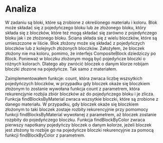 # Analiza
W zadaniu są bloki, które są zrobione z określonego materiału i koloru. Blok może składać się z pojedyńczego bloku lub
ze złożonego bloku, który składa się z bloczków, które też mogą składać się zarówno z pojedyńczego bloku jak i ze złożonego 
bloku. Ściana składa się z wielu bloczków, które są umieszczone w liście. Blok złożony może się składać z pojedyńczych 
bloczków lub z kolejnych złożonych bloczków. Założyłem, że bloczek złożony nie ma koloru, pomimo, że interfejs 
CompositeBlock dziedziczy po Block. Ponieważ w bloczku złożonym mogą być pojedyńcze bloczki o różnych kolorach. 
Dlatego aby zwrócić bloczek o danym klorze robijam bloczki złozone na pojedyńcze. Tak samo z materiałem. 

Zaimplementowałem funkcje: count, która zwraca liczbę wszsytkich pojedyńczych bloczków, w przypadku gdy bloczek okaże 
się bloczkiem złożonym to zostanie wywołana funkcja count z parametrem, która rekurencjynie rozbjia zbiór bloczków 
aż do pojedyńczego bloku i je zlicza. Funkcja findBlocksByMaterial zwraca wszsytkie bloczki, które są zrobione z danego 
materiału. W przypadku, gdy bloczek okaże się bloczkiem złożonym to taki bloczek zostaje rozbity rekurencyjnie przy 
pomomocy funkcji findBlocksByMaterial wywołanej z parametrem, aż bloczek zostanie rozpbity do pojedyńczego bloczku. 
Funkcja findBlockByColor zwraca pierwszy napotkany pojedyńczy bloczek o danym kolorze, jeżeli bloczek jest złożony to 
rozbije go na pojedyńcze bloczki rekurencyjnie za pomocą funkcji findBlockByColor z parametrem.
